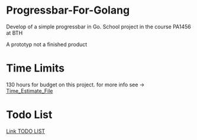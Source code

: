 # Progressbar-For-Golang
Develop of a simple progressbar in Go. School project in the course PA1456 at BTH

A prototyp not a finished product

# Time Limits 
130 hours for budget on this project.
for more info see -> [Time_Estimate_File](https://github.com/Pehrsonal/progressbar-for-Golang/blob/main/TIME_ESTIMATE.md)

# Todo List
[Link TODO LIST](https://github.com/Pehrsonal/progressbar-for-Golang/projects/1)
